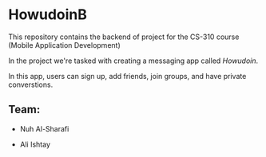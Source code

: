 # HowudoinB

This repository contains the backend of project for the CS-310 course (Mobile Application Development)

In the project we're tasked with creating a messaging app called *Howudoin*.

In this app, users can sign up, add friends, join groups, and have private converstions.

## Team:

* Nuh Al-Sharafi

* Ali Ishtay
